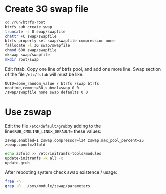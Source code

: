 # Create 3G swap file
```bash
cd /run/btrfs-root
btrfs sub create swap
truncate -s 0 swap/swapfile
chattr +C swap/swapfile 
btrfs property set swap/swapfile compression none
fallocate -l 3G swap/swapfile
chmod 600 swap/swapfile
mkswap swap/swapfile 
mkdir root/swap
```
Edit fstab. Copy one line of btrfs pool, and add one more line. Swap section of the file `/etc/fstab` will must be like:  
```properties
UUID=some_random_value / btrfs /swap btrfs noatime,commit=30,subvol=swap 0 0
/swap/swapfile none swap defaults 0 0
```

# Use zswap
Edit the file `/etc/default/grub`by adding to the line`GRUB_CMDLINE_LINUX_DEFAULT=` these values:
```properties
zswap.enabled=1 zswap.compressor=lz4 zswap.max_pool_percent=25 zswap.zpool=z3fold
```

```bash
echo z3fold >> /etc/initramfs-tools/modules
update-initramfs -k all -c
update-grub
```

After rebooting system check swap existence / usage:
```bash
free -h
grep -R . /sys/module/zswap/parameters
```
